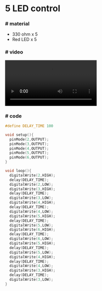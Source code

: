 # 5 LED control

### # material

- 330 ohm x 5
- Red LED x 5



### # video

<video src="5_LED_Control.mp4"></video>



### # code

```c
#define DELAY_TIME 100

void setup(){
  pinMode(2,OUTPUT);
  pinMode(3,OUTPUT);
  pinMode(4,OUTPUT);
  pinMode(5,OUTPUT);
  pinMode(6,OUTPUT);     
}

void loop(){
  digitalWrite(2,HIGH);
  delay(DELAY_TIME);
  digitalWrite(2,LOW);
  digitalWrite(3,HIGH);
  delay(DELAY_TIME);
  digitalWrite(3,LOW);
  digitalWrite(4,HIGH);
  delay(DELAY_TIME);
  digitalWrite(4,LOW);
  digitalWrite(5,HIGH);
  delay(DELAY_TIME);
  digitalWrite(5,LOW);
  digitalWrite(6,HIGH);
  delay(DELAY_TIME);
  digitalWrite(6,LOW);
  digitalWrite(5,HIGH);
  delay(DELAY_TIME);
  digitalWrite(5,LOW);
  digitalWrite(4,HIGH);
  delay(DELAY_TIME);
  digitalWrite(4,LOW);
  digitalWrite(3,HIGH);
  delay(DELAY_TIME);
  digitalWrite(3,LOW); 
}
```


